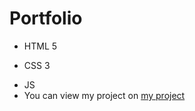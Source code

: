 # Portfolio
- HTML 5
* CSS 3
+ JS
+ You can view my project on [my project](https://tasha290929.github.io/)
